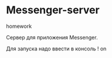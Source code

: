# Messenger-server
homework

Сервер для приложения Messenger.

Для запуска надо ввести в консоль ! on